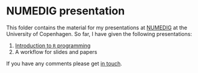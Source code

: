 NUMEDIG presentation
========

This folder contains the material for my presentations at [NUMEDIG](http://www.tjeconomics.com/numedig/) at the University of Copenhagen. So far, I have given the following presentations:

1. [Introduction to `R` programming](http://sebastianbarfort.github.io/R-intro/)
2. A workflow for slides and papers

If you have any comments please get [in touch](mailto:sebastianbarfort@gmail.com).
